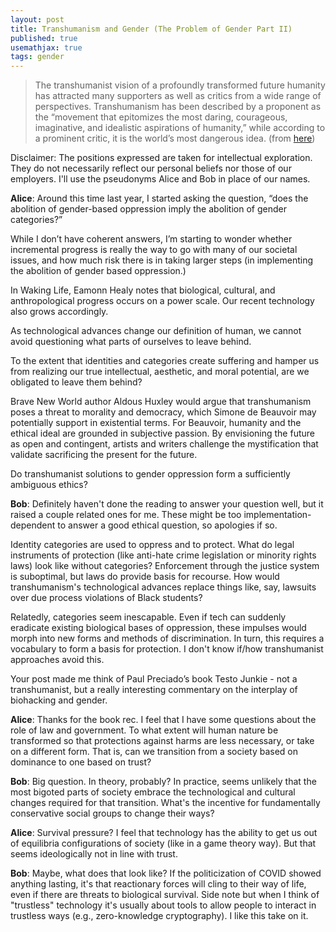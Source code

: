 ```yaml
---
layout: post
title: Transhumanism and Gender (The Problem of Gender Part II)
published: true
usemathjax: true
tags: gender
---
```

> The transhumanist vision of a profoundly transformed future humanity has attracted many supporters as well as critics from a wide range of perspectives. Transhumanism has been described by a proponent as the “movement that epitomizes the most daring, courageous, imaginative, and idealistic aspirations of humanity,” while according to a prominent critic, it is the world’s most dangerous idea. (from [here](https://transhumanism.fandom.com/wiki/Transhumanism))

Disclaimer: The positions expressed are taken for intellectual exploration. They do not necessarily reflect our personal beliefs nor those of our employers. I'll use the pseudonyms Alice and Bob in place of our names.

**Alice**: Around this time last year, I started asking the question, “does the abolition of gender-based oppression imply the abolition of gender categories?”

<!--excerpt-->

While I don’t have coherent answers, I’m starting to wonder whether incremental progress is really the way to go with many of our societal issues, and how much risk there is in taking larger steps (in implementing the abolition of gender based oppression.)

In Waking Life, Eamonn Healy notes that biological, cultural, and anthropological progress occurs on a power scale. Our recent technology also grows accordingly.

As technological advances change our definition of human, we cannot avoid questioning what parts of ourselves to leave behind.

To the extent that identities and categories create suffering and hamper us from realizing our true intellectual, aesthetic, and moral potential, are we obligated to leave them behind?

Brave New World author Aldous Huxley would argue that transhumanism poses a threat to morality and democracy, which Simone de Beauvoir may potentially support in existential terms. For Beauvoir, humanity and the ethical ideal are grounded in subjective passion. By envisioning the future as open and contingent, artists and writers challenge the mystification that validate sacrificing the present for the future.

Do transhumanist solutions to gender oppression form a sufficiently ambiguous ethics?

**Bob**: Definitely haven't done the reading to answer your question well, but it raised a couple related ones for me. These might be too implementation-dependent to answer a good ethical question, so apologies if so.

Identity categories are used to oppress and to protect. What do legal instruments of protection (like anti-hate crime legislation or minority rights laws) look like without categories? Enforcement through the justice system is suboptimal, but laws do provide basis for recourse. How would transhumanism's technological advances replace things like, say, lawsuits over due process violations of Black students?

Relatedly, categories seem inescapable. Even if tech can suddenly eradicate existing biological bases of oppression, these impulses would morph into new forms and methods of discrimination. In turn, this requires a vocabulary to form a basis for protection. I don't know if/how transhumanist approaches avoid this.

Your post made me think of Paul Preciado’s book Testo Junkie - not a transhumanist, but a really interesting commentary on the interplay of biohacking and gender.

**Alice**: Thanks for the book rec. I feel that I have some questions about the role of law and government. To what extent will human nature be transformed so that protections against harms are less necessary, or take on a different form. That is, can we transition from a society based on dominance to one based on trust?

**Bob**: Big question. In theory, probably? In practice, seems unlikely that the most bigoted parts of society embrace the technological and cultural changes required for that transition. What's the incentive for fundamentally conservative social groups to change their ways?

**Alice**: Survival pressure? I feel that technology has the ability to get us out of equilibria configurations of society (like in a game theory way). But that seems ideologically not in line with trust.

**Bob**: Maybe, what does that look like? If the politicization of COVID showed anything lasting, it's that reactionary forces will cling to their way of life, even if there are threats to biological survival. Side note but when I think of "trustless" technology it's usually about tools to allow people to interact in trustless ways (e.g., zero-knowledge cryptography). I like this take on it.

